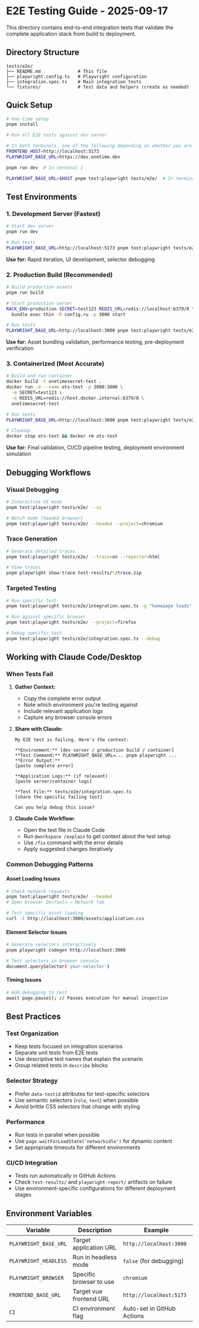 # E2E Testing Guide - 2025-09-17

This directory contains end-to-end integration tests that validate the complete application stack from build to deployment.

## Directory Structure

```
tests/e2e/
├── README.md              # This file
├── playwright.config.ts   # Playwright configuration
├── integration.spec.ts    # Main integration tests
└── fixtures/              # Test data and helpers (create as needed)
```

## Quick Setup

```bash
# One-time setup
pnpm install

# Run all E2E tests against dev server

# In both terminals, one of the following depending on whether you are running a reverse proxy:
FRONTEND_HOST=http://localhost:5173
PLAYWRIGHT_BASE_URL=https://dev.onetime.dev

pnpm run dev  # In terminal 1

PLAYWRIGHT_BASE_URL=$HOST pnpm test:playwright tests/e2e/  # In terminal 2
```

## Test Environments

### 1. Development Server (Fastest)
```bash
# Start dev server
pnpm run dev

# Run tests
PLAYWRIGHT_BASE_URL=http://localhost:5173 pnpm test:playwright tests/e2e/
```
**Use for:** Rapid iteration, UI development, selector debugging

### 2. Production Build (Recommended)
```bash
# Build production assets
pnpm run build

# Start production server
RACK_ENV=production SECRET=test123 REDIS_URL=redis://localhost:6379/0 \
  bundle exec thin -R config.ru -p 3000 start

# Run tests
PLAYWRIGHT_BASE_URL=http://localhost:3000 pnpm test:playwright tests/e2e/
```
**Use for:** Asset bundling validation, performance testing, pre-deployment verification

### 3. Containerized (Most Accurate)
```bash
# Build and run container
docker build -t onetimesecret-test .
docker run -d --name ots-test -p 3000:3000 \
  -e SECRET=test123 \
  -e REDIS_URL=redis://host.docker.internal:6379/0 \
  onetimesecret-test

# Run tests
PLAYWRIGHT_BASE_URL=http://localhost:3000 pnpm test:playwright tests/e2e/

# Cleanup
docker stop ots-test && docker rm ots-test
```
**Use for:** Final validation, CI/CD pipeline testing, deployment environment simulation

## Debugging Workflows

### Visual Debugging
```bash
# Interactive UI mode
pnpm test:playwright tests/e2e/ --ui

# Watch mode (headed browser)
pnpm test:playwright tests/e2e/ --headed --project=chromium
```

### Trace Generation
```bash
# Generate detailed traces
pnpm test:playwright tests/e2e/ --trace=on --reporter=html

# View traces
pnpm playwright show-trace test-results/*/trace.zip
```

### Targeted Testing
```bash
# Run specific test
pnpm test:playwright tests/e2e/integration.spec.ts -g "homepage loads"

# Run against specific browser
pnpm test:playwright tests/e2e/ --project=firefox

# Debug specific test
pnpm test:playwright tests/e2e/integration.spec.ts --debug
```

## Working with Claude Code/Desktop

### When Tests Fail

1. **Gather Context:**
   - Copy the complete error output
   - Note which environment you're testing against
   - Include relevant application logs
   - Capture any browser console errors

2. **Share with Claude:**
   ```
   My E2E test is failing. Here's the context:

   **Environment:** [dev server / production build / container]
   **Test Command:** PLAYWRIGHT_BASE_URL=... pnpm playwright ...
   **Error Output:**
   [paste complete error]

   **Application Logs:** (if relevant)
   [paste server/container logs]

   **Test File:** tests/e2e/integration.spec.ts
   [share the specific failing test]

   Can you help debug this issue?
   ```

3. **Claude Code Workflow:**
   - Open the test file in Claude Code
   - Run `@workspace /explain` to get context about the test setup
   - Use `/fix` command with the error details
   - Apply suggested changes iteratively

### Common Debugging Patterns

#### Asset Loading Issues
```bash
# Check network requests
pnpm test:playwright tests/e2e/ --headed
# Open browser DevTools → Network tab

# Test specific asset loading
curl -I http://localhost:3000/assets/application.css
```

#### Element Selector Issues
```bash
# Generate selectors interactively
pnpm playwright codegen http://localhost:3000

# Test selectors in browser console
document.querySelector('your-selector')
```

#### Timing Issues
```bash
# Add debugging to test
await page.pause(); // Pauses execution for manual inspection
```

## Best Practices

### Test Organization
- Keep tests focused on integration scenarios
- Separate unit tests from E2E tests
- Use descriptive test names that explain the scenario
- Group related tests in `describe` blocks

### Selector Strategy
- Prefer `data-testid` attributes for test-specific selectors
- Use semantic selectors (`role`, `text`) when possible
- Avoid brittle CSS selectors that change with styling

### Performance
- Run tests in parallel when possible
- Use `page.waitForLoadState('networkidle')` for dynamic content
- Set appropriate timeouts for different environments

### CI/CD Integration
- Tests run automatically in GitHub Actions
- Check `test-results/` and `playwright-report/` artifacts on failure
- Use environment-specific configurations for different deployment stages

## Environment Variables

| Variable | Description | Example |
|----------|-------------|---------|
| `PLAYWRIGHT_BASE_URL` | Target application URL | `http://localhost:3000` |
| `PLAYWRIGHT_HEADLESS` | Run in headless mode | `false` (for debugging) |
| `PLAYWRIGHT_BROWSER` | Specific browser to use | `chromium` |
| `FRONTEND_BASE_URL` | Target vue frontend URL | `http://localhost:5173` |
| `CI` | CI environment flag | Auto-set in GitHub Actions |
